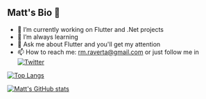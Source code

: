 ## Matt's Bio 👋

- 🔭 I’m currently working on Flutter and .Net projects
- 🌱 I’m always learning
- 💬 Ask me about Flutter and you'll get my attention
- 📫 How to reach me: rm.raverta@gmail.com or  just follow me in [![Twitter](https://img.shields.io/twitter/url/https/twitter.com/MatiasAK.svg?style=social&label=Follow%20%40MatiasAK)](https://twitter.com/MatiasAK)

[![Top Langs](https://github-readme-stats.vercel.app/api/top-langs/?username=milodude&layout=compact)](https://github.com/milodude/github-readme-stats)

[![Matt's GitHub stats](https://github-readme-stats.vercel.app/api?username=milodude&count_private=true)](https://github.com/milodude/github-readme-stats)
